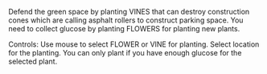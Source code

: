 Defend the green space by planting VINES that can destroy construction cones which are calling asphalt rollers to construct parking space. You need to collect glucose by planting FLOWERS for planting new plants.

Controls: Use mouse to select FLOWER or VINE for planting. Select location for the planting. You can only plant if you have enough glucose for the selected plant.